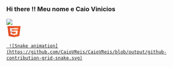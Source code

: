 ### Hi there !!  Meu nome e Caio Vinicios

<div >
   <a href="https://github.com/CaioVReis">
  <img height="180em" src="https://github-readme-stats.vercel.app/api?username=CaioVReis&show_icons=true&theme=dark&include_all_commits=true&count_private=true"/>
<div/>
     <img align="center" alt="Rafa-HTML" height="30" width="40" src="https://raw.githubusercontent.com/devicons/devicon/master/icons/html5/html5-original.svg">
     
     ![Snake animation](https://github.com/CaioVReis/CaioVReis/blob/output/github-contribution-grid-snake.svg)
     
<div/>


